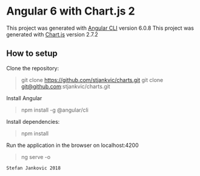 # Angular 6 with Chart.js 2

This project was generated with [Angular CLI](https://github.com/angular/angular-cli) version 6.0.8
This project was generated with [Chart.js](https://github.com/chartjs) version 2.7.2

## How to setup

Clone the repository:
> git clone https://github.com/stjankvic/charts.git
>git clone git@github.com:stjankvic/charts.git

Install Angular
>npm install -g @angular/cli

Install dependencies:
>npm install

Run the application in the browser on localhost:4200
>ng serve -o


`Stefan Jankovic 2018`

